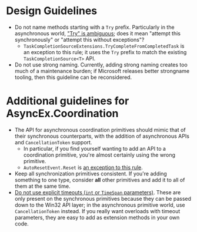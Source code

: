 # Design Guidelines

- Do not name methods starting with a `Try` prefix. Particularly in the asynchronous world, ["Try" is ambiguous](https://github.com/StephenCleary/AsyncEx/issues/141#issuecomment-409287646); does it mean "attempt this synchronously" or "attempt this without exceptions"?
  - `TaskCompletionSourceExtensions.TryCompleteFromCompletedTask` is an exception to this rule; it uses the `Try` prefix to match the existing `TaskCompletionSource<T>` API.
- Do not use strong naming. Currently, adding strong naming creates too much of a maintenance burden; if Microsoft releases better strongname tooling, then this guideline can be reconsidered.

# Additional guidelines for AsyncEx.Coordination

- The API for asynchronous coordination primitives should mimic that of their synchronous counterparts, with the addition of asynchronous APIs and `CancellationToken` support.
  - In particular, if you find yourself wanting to add an API to a coordination primitive, you're almost certainly using the wrong primitive.
  - `AutoResetEvent.Reset` is [an exception to this rule](https://github.com/StephenCleary/AsyncEx/issues/27#issuecomment-133921579).
- Keep all synchronization primitives consistent. If you're adding something to one type, consider **all** other primitives and add it to all of them at the same time.
- [Do not use explicit timeouts (`int` or `TimeSpan` parameters)](https://github.com/StephenCleary/AsyncEx/issues/46#issuecomment-187685580). These are only present on the synchronous primitives because they can be passed down to the Win32 API layer; in the asynchronous primitive world, use `CancellationToken` instead. If you really want overloads with timeout parameters, they are easy to add as extension methods in your own code.
